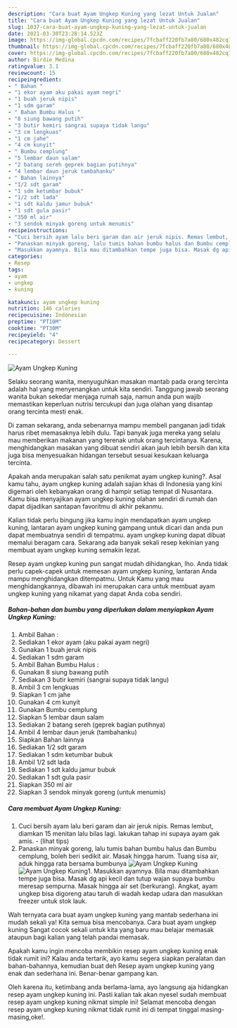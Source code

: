 ```yaml
---
description: "Cara buat Ayam Ungkep Kuning yang lezat Untuk Jualan"
title: "Cara buat Ayam Ungkep Kuning yang lezat Untuk Jualan"
slug: 1037-cara-buat-ayam-ungkep-kuning-yang-lezat-untuk-jualan
date: 2021-03-30T23:28:14.523Z
image: https://img-global.cpcdn.com/recipes/7fcbaff220fb7a80/680x482cq70/ayam-ungkep-kuning-foto-resep-utama.jpg
thumbnail: https://img-global.cpcdn.com/recipes/7fcbaff220fb7a80/680x482cq70/ayam-ungkep-kuning-foto-resep-utama.jpg
cover: https://img-global.cpcdn.com/recipes/7fcbaff220fb7a80/680x482cq70/ayam-ungkep-kuning-foto-resep-utama.jpg
author: Birdie Medina
ratingvalue: 3.1
reviewcount: 15
recipeingredient:
- " Bahan "
- "1 ekor ayam aku pakai ayam negri"
- "1 buah jeruk nipis"
- "1 sdm garam"
- " Bahan Bumbu Halus "
- "8 siung bawang putih"
- "3 butir kemiri sangrai supaya tidak langu"
- "3 cm lengkuas"
- "1 cm jahe"
- "4 cm kunyit"
- " Bumbu cemplung"
- "5 lembar daun salam"
- "2 batang sereh geprek bagian putihnya"
- "4 lembar daun jeruk tambahanku"
- " Bahan lainnya"
- "1/2 sdt garam"
- "1 sdm ketumbar bubuk"
- "1/2 sdt lada"
- "1 sdt kaldu jamur bubuk"
- "1 sdt gula pasir"
- "350 ml air"
- "3 sendok minyak goreng untuk menumis"
recipeinstructions:
- "Cuci bersih ayam lalu beri garam dan air jeruk nipis. Remas lembut, diamkan 15 menitan lalu bilas lagi. lakukan tahap ini supaya ayam gak amis.           (lihat tips)"
- "Panaskan minyak goreng, lalu tumis bahan bumbu halus dan Bumbu cemplung, boleh beri sedikit air. Masak hingga harum. Tuang sisa air, aduk hingga rata bersama bumbunya"
- "Masukkan ayamnya. Bila mau ditambahkan tempe juga bisa. Masak dg api kecil dan tutup wajan supaya bumbu meresap sempurna. Masak hingga air set (berkurang). Angkat, ayam ungkep bisa digoreng atau taruh di wadah kedap udara dan masukkan freezer untuk stok lauk."
categories:
- Resep
tags:
- ayam
- ungkep
- kuning

katakunci: ayam ungkep kuning 
nutrition: 146 calories
recipecuisine: Indonesian
preptime: "PT10M"
cooktime: "PT30M"
recipeyield: "4"
recipecategory: Dessert

---
```



![Ayam Ungkep Kuning](https://img-global.cpcdn.com/recipes/7fcbaff220fb7a80/680x482cq70/ayam-ungkep-kuning-foto-resep-utama.jpg)

Selaku seorang wanita, menyuguhkan masakan mantab pada orang tercinta adalah hal yang menyenangkan untuk kita sendiri. Tanggung jawab seorang  wanita bukan sekedar menjaga rumah saja, namun anda pun wajib memastikan keperluan nutrisi tercukupi dan juga olahan yang disantap orang tercinta mesti enak.

Di zaman  sekarang, anda sebenarnya mampu membeli panganan jadi tidak harus ribet memasaknya lebih dulu. Tapi banyak juga mereka yang selalu mau memberikan makanan yang terenak untuk orang tercintanya. Karena, menghidangkan masakan yang dibuat sendiri akan jauh lebih bersih dan kita juga bisa menyesuaikan hidangan tersebut sesuai kesukaan keluarga tercinta. 



Apakah anda merupakan salah satu penikmat ayam ungkep kuning?. Asal kamu tahu, ayam ungkep kuning adalah sajian khas di Indonesia yang kini digemari oleh kebanyakan orang di hampir setiap tempat di Nusantara. Kamu bisa menyajikan ayam ungkep kuning olahan sendiri di rumah dan dapat dijadikan santapan favoritmu di akhir pekanmu.

Kalian tidak perlu bingung jika kamu ingin mendapatkan ayam ungkep kuning, lantaran ayam ungkep kuning gampang untuk dicari dan anda pun dapat membuatnya sendiri di tempatmu. ayam ungkep kuning dapat dibuat memalui beragam cara. Sekarang ada banyak sekali resep kekinian yang membuat ayam ungkep kuning semakin lezat.

Resep ayam ungkep kuning pun sangat mudah dihidangkan, lho. Anda tidak perlu capek-capek untuk memesan ayam ungkep kuning, lantaran Anda mampu menghidangkan ditempatmu. Untuk Kamu yang mau menghidangkannya, dibawah ini merupakan cara untuk membuat ayam ungkep kuning yang nikamat yang dapat Anda coba sendiri.

<!--inarticleads1-->

##### Bahan-bahan dan bumbu yang diperlukan dalam menyiapkan Ayam Ungkep Kuning:

1. Ambil  Bahan :
1. Sediakan 1 ekor ayam (aku pakai ayam negri)
1. Gunakan 1 buah jeruk nipis
1. Sediakan 1 sdm garam
1. Ambil  Bahan Bumbu Halus :
1. Gunakan 8 siung bawang putih
1. Sediakan 3 butir kemiri (sangrai supaya tidak langu)
1. Ambil 3 cm lengkuas
1. Siapkan 1 cm jahe
1. Gunakan 4 cm kunyit
1. Gunakan  Bumbu cemplung
1. Siapkan 5 lembar daun salam
1. Sediakan 2 batang sereh (geprek bagian putihnya)
1. Ambil 4 lembar daun jeruk (tambahanku)
1. Siapkan  Bahan lainnya
1. Sediakan 1/2 sdt garam
1. Sediakan 1 sdm ketumbar bubuk
1. Ambil 1/2 sdt lada
1. Sediakan 1 sdt kaldu jamur bubuk
1. Sediakan 1 sdt gula pasir
1. Siapkan 350 ml air
1. Siapkan 3 sendok minyak goreng (untuk menumis)




<!--inarticleads2-->

##### Cara membuat Ayam Ungkep Kuning:

1. Cuci bersih ayam lalu beri garam dan air jeruk nipis. Remas lembut, diamkan 15 menitan lalu bilas lagi. lakukan tahap ini supaya ayam gak amis. -           (lihat tips)
1. Panaskan minyak goreng, lalu tumis bahan bumbu halus dan Bumbu cemplung, boleh beri sedikit air. Masak hingga harum. Tuang sisa air, aduk hingga rata bersama bumbunya
<img src="//assets-global.cpcdn.com/assets/icons/button_play-2c75c40dde080a61004c1f40b05d8f140eaff45d7e9e6481dc71c63d2e7c4909.png" alt="Ayam Ungkep Kuning"><img src="//assets-global.cpcdn.com/assets/icons/button_play-2c75c40dde080a61004c1f40b05d8f140eaff45d7e9e6481dc71c63d2e7c4909.png" alt="Ayam Ungkep Kuning">1. Masukkan ayamnya. Bila mau ditambahkan tempe juga bisa. Masak dg api kecil dan tutup wajan supaya bumbu meresap sempurna. Masak hingga air set (berkurang). Angkat, ayam ungkep bisa digoreng atau taruh di wadah kedap udara dan masukkan freezer untuk stok lauk.




Wah ternyata cara buat ayam ungkep kuning yang mantab sederhana ini mudah sekali ya! Kita semua bisa mencobanya. Cara buat ayam ungkep kuning Sangat cocok sekali untuk kita yang baru mau belajar memasak ataupun bagi kalian yang telah pandai memasak.

Apakah kamu ingin mencoba membikin resep ayam ungkep kuning enak tidak rumit ini? Kalau anda tertarik, ayo kamu segera siapkan peralatan dan bahan-bahannya, kemudian buat deh Resep ayam ungkep kuning yang enak dan sederhana ini. Benar-benar gampang kan. 

Oleh karena itu, ketimbang anda berlama-lama, ayo langsung aja hidangkan resep ayam ungkep kuning ini. Pasti kalian tak akan nyesel sudah membuat resep ayam ungkep kuning nikmat simple ini! Selamat mencoba dengan resep ayam ungkep kuning nikmat tidak rumit ini di tempat tinggal masing-masing,oke!.

